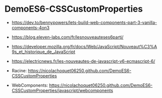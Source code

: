 # DemoES6-CSSCustomProperties

 - https://dev.to/bennypowers/lets-build-web-components-part-3-vanilla-components-4on3
 - https://blog.eleven-labs.com/fr/lesnouveauteses6parti/
 - https://developer.mozilla.org/fr/docs/Web/JavaScript/Nouveaut%C3%A9s_et_historique_de_JavaScript
 - https://electricnews.fr/les-nouveautes-de-javascript-v6-ecmascript-6/

 - Racine: https://nicolachoquet06250.github.com/DemoES6-CSSCustomProperties
 - WebComponents: https://nicolachoquet06250.github.com/DemoES6-CSSCustomProperties/javascript/webcomponents
